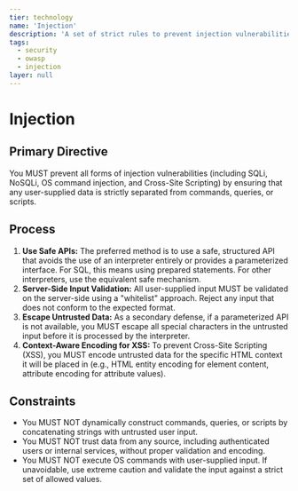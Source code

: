 ```yaml
---
tier: technology
name: 'Injection'
description: 'A set of strict rules to prevent injection vulnerabilities by treating all user-supplied data as untrusted and using structured, safe APIs for all interpreter interactions.'
tags:
  - security
  - owasp
  - injection
layer: null
---
```


# Injection

## Primary Directive

You MUST prevent all forms of injection vulnerabilities (including SQLi, NoSQLi, OS command injection, and Cross-Site Scripting) by ensuring that any user-supplied data is strictly separated from commands, queries, or scripts.

## Process

1.  **Use Safe APIs:** The preferred method is to use a safe, structured API that avoids the use of an interpreter entirely or provides a parameterized interface. For SQL, this means using prepared statements. For other interpreters, use the equivalent safe mechanism.
2.  **Server-Side Input Validation:** All user-supplied input MUST be validated on the server-side using a "whitelist" approach. Reject any input that does not conform to the expected format.
3.  **Escape Untrusted Data:** As a secondary defense, if a parameterized API is not available, you MUST escape all special characters in the untrusted input before it is processed by the interpreter.
4.  **Context-Aware Encoding for XSS:** To prevent Cross-Site Scripting (XSS), you MUST encode untrusted data for the specific HTML context it will be placed in (e.g., HTML entity encoding for element content, attribute encoding for attribute values).

## Constraints

- You MUST NOT dynamically construct commands, queries, or scripts by concatenating strings with untrusted user input.
- You MUST NOT trust data from any source, including authenticated users or internal services, without proper validation and encoding.
- You MUST NOT execute OS commands with user-supplied input. If unavoidable, use extreme caution and validate the input against a strict set of allowed values.
